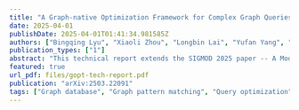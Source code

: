 ```yaml
---
title: "A Graph-native Optimization Framework for Complex Graph Queries"
date: 2025-04-01
publishDate: 2025-04-01T01:41:34.981585Z
authors: ["Bingqing Lyu", "Xiaoli Zhou", "Longbin Lai", "Yufan Yang", "Yunkai Lou", "Wenyuan Yu","Ying Zhang", "Jingren Zhou"]
publication_types: ["1"]
abstract: "This technical report extends the SIGMOD 2025 paper -- A Modular Graph-Native Query Optimization Framework -- by providing a comprehensive exposition of GOpt’s advanced technical mechanisms, implementation strategies, and extended evaluations. While the original paper introduced GOpt’s unified intermediate representation (GIR) and demonstrated its performance benefits, this report delves into the framework’s implementation depth: (1) the full specification of GOpt’s optimization rules; (2) a systematic treatment of semantic variations (e.g., homomorphism vs. edge-distinct matching) across query languages and their implications for optimization; (3) the design of GOpt’s Physical integration interface, enabling seamless integration with transactional (Neo4j) and distributed (GraphScope) backends via engine-specific operator customization; and (4) a detailed analysis of plan transformations for LDBC benchmark queries."
featured: true
url_pdf: files/gopt-tech-report.pdf
publication: "arXiv:2503.22091"
tags: ["Graph database", "Graph pattern matching", "Query optimization", "Graph Intermediate Representation"]
---
```


